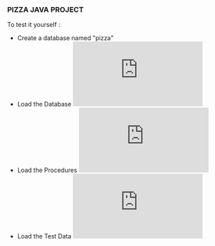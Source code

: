 
### PIZZA JAVA PROJECT


To test it yourself :

  - Create a database named "pizza"
  - Load the Database ![Database](https://github.com/michel-ch/pizza/blob/main/DataBase/create_table.sql)
  - Load the Procedures ![Procedures](https://github.com/michel-ch/pizza/blob/main/DataBase/procedure.sql)
  - Load the Test Data ![Test Data](https://github.com/michel-ch/pizza/blob/main/DataBase/insert_data.sql)
